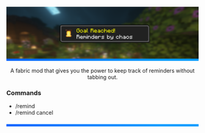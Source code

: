 ![](https://github.com/qtchaos/reminders/blob/1.19.3/assets/large_example.png?raw=true)

<p align="center">A fabric mod that gives you the power to keep track of reminders without tabbing out.</p>

### Commands
* /remind <seconds> <message>
* /remind cancel

![](https://github.com/qtchaos/reminders/blob/1.19.3/assets/divider.png?raw=true)
